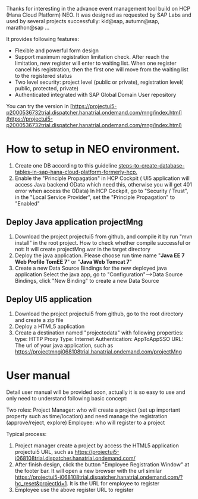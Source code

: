 Thanks for interesting in the advance event management tool build on HCP (Hana Cloud Platform) NEO. It was designed as requested by SAP Labs and used by several projects successfully: kid@sap, autumn@sap, marathon@sap ...

It provides following features:
* Flexible and powerful form design
* Support maximum registration limitation check. After reach the limitation, new register will enter to waiting list. When one register cancel his registration, then the first one will move from the waiting list to the registered status
* Two level security:  project level (public or private), registration level( public, protected, private)
* Authenticated integrated with SAP Global Domain User repository


You can try the version in [https://projectui5-p2000536732trial.dispatcher.hanatrial.ondemand.com/mng/index.html](https://projectui5-p2000536732trial.dispatcher.hanatrial.ondemand.com/mng/index.html)

# How to setup in NEO environment. 
   1. Create one DB according to this guideline [steps-to-create-database-tables-in-sap-hana-cloud-platform-formerly-hcp.](https://blogs.sap.com/2017/05/31/steps-to-create-database-tables-in-sap-hana-cloud-platform-formerly-hcp./)
   2. Enable the "Principle Propagation" in HCP Cockpit ( UI5 application will access Java backend OData which need this, otherwise you will get 401 error when access the OData)
         In HCP Cockpit, go to "Security / Trust", in the "Local Service Provider", set the "Principle Propagation" to "Enabled"

## Deploy Java application projectMng
   1. Download the project projectui5 from github, and compile it by run "mvn install" in the root project. 
      How to check whether compile successful or not: It will create projectMng.war in the target directory
   2. Deploy the java application.  Please choose run time name "**Java EE 7 Web Profile TomEE 7**" or "**Java Web Tomcat 7**"
   3. Create a new Data Source Bindings for the new deployed java application
      Select the java app, go to "Configuration"-->Data Source Bindings, click "New Binding" to create a new Data Source

## Deploy UI5 application
   1. Download the project projectui5 from github, go to the root directory and create a zip file
   2. Deploy a HTML5 application
   3. Create a destination named "projectodata" with following properties:
           type: HTTP   Proxy Type: Internet         Authentication: AppToAppSSO
           URL: The url of your java application, such as https://projectmngi068108trial.hanatrial.ondemand.com/projectMng

# User manual 
  Detail user manual will be provided soon, actually it is so easy to use and only need to understand following basic concept:

Two roles: 
    Project Manager: who will create a project (set up important property such as time/location) and need manage the registration (approve/reject, explore)
    Employee: who will register to a project 

Typical process:
 1. Project manager create a project by access the HTML5 application projectui5 URL, such as https://projectui5-i068108trial.dispatcher.hanatrial.ondemand.com/
2.  After finish design, click the button "Employee Registration Window" at the footer bar.  It will open a new browser with the url similar https://projectui5-i068108trial.dispatcher.hanatrial.ondemand.com/?hc_reset&projectId=1.   It is the URL for employee to register
3.  Employee use the above register URL to register
